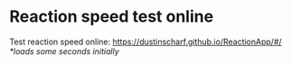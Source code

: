 # Reaction speed test online

Test reaction speed online: https://dustinscharf.github.io/ReactionApp/#/  
_*loads some seconds initially_
